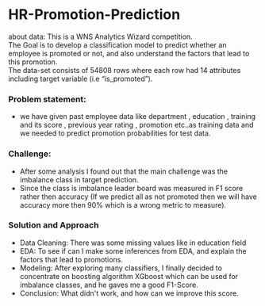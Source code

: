 # HR-Promotion-Prediction
about data:
This is a WNS Analytics Wizard competition.<br>
The Goal is to develop a classification model to predict whether an employee is promoted or not, and also understand the factors that lead to this promotion.<br>
The data-set consists of 54808 rows where each row had 14 attributes including target variable (i.e “is_promoted”).<br>
### Problem statement:
- we have given past employee data like department , education , training and its score , previous year rating , promotion etc..as training data and we needed to predict promotion probabilities for test data.
### Challenge:
- After some analysis I found out that the main challenge was the imbalance class in target prediction.
- Since the class is imbalance leader board was measured in F1 score rather then accuracy (If we predict all as not promoted then we will have accuracy more then 90% which is a wrong metric to measure).
### Solution and Approach
- Data Cleaning: There was some missing values like in education field
- EDA: To see if can I make some inferences from EDA, and explain the factors that lead to  promotions.
- Modeling: After exploring many classifiers, I finally decided to concentrate on boosting algorithm XGboost which can be used for imbalance classes, and he gaves me a good F1-Score.
- Conclusion: What didn't work, and how can we improve this score.

